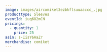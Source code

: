 ```yaml
---
image: images/aircomiket3ezbkflsuuaaccc_.jpg
producttype: Sleeves
eventId: iuq6O2mCN
pricings:
  - quantity: 1
    price: 25
asin: s-IisY6AaZr
merchandise: comiket
---
```

